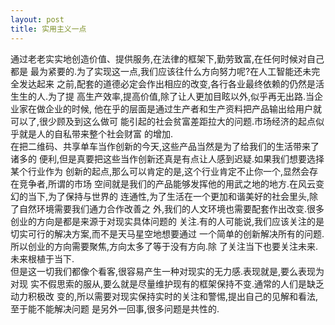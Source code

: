 ```yaml
---
layout: post
title: 实用主义一点
---
```

通过老老实实地创造价值、提供服务,在法律的框架下,勤劳致富,在任何时候对自己都是
最为紧要的.为了实现这一点,我们应该往什么方向努力呢?在人工智能还未完全发达起来
之前,配套的道德必定会作出相应的改变,各行各业最终依赖的仍然是活生生的人.为了提
高生产效率,提高价值,除了让人更加目眩以外,似乎再无出路.当企业家在做企业的时候,
他在乎的层面是通过生产者和生产资料把产品输出给用户就可以了,很少顾及到这么做可
能引起的社会贫富差距拉大的问题.市场经济的起点似乎就是人的自私带来整个社会财富
的增加.  
在把二维码、共享单车当作创新的今天,这些产品当然是为了给我们的生活带来了诸多的
便利,但是真要把这些当作创新还真是有点让人感到迟疑.如果我们想要选择某个行业作为
创新的起点,那么可以肯定的是,这个行业肯定不止你一个,显然会存在竞争者,所谓的市场
空间就是我们的产品能够发挥他的用武之地的地方.在风云变幻的当下,为了保持与世界的
连通性,为了生活在一个更加和谐美好的社会里头,除了自然环境需要我们通力合作改善之
外,我们的人文环境也需要配套作出改变.很多创业的方向是都是来源于对现实具体问题的
关注.有的人可能说,我们应该关注的是切实可行的解决方案,而不是天马星空地想要通过
一个简单的创新解决所有的问题.所以创业的方向需要聚焦,方向太多了等于没有方向.除
了关注当下也要关注未来.未来根植于当下.  
但是这一切我们都像个看客,很容易产生一种对现实的无力感.表现就是,要么表现为对现
实不假思索的服从,要么就是尽量维护现有的框架保持不变.通常的人们是缺乏动力积极改
变的,所以需要对现实保持实时的关注和警惕,提出自己的见解和看法,至于能不能解决问题
是另外一回事,很多问题是共性的.

